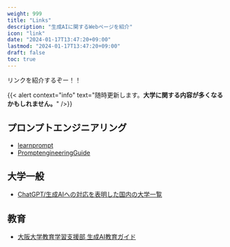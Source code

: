 ```yaml
---
weight: 999
title: "Links"
description: "生成AIに関するWebページを紹介"
icon: "link"
date: "2024-01-17T13:47:20+09:00"
lastmod: "2024-01-17T13:47:20+09:00"
draft: false
toc: true
---
```



リンクを紹介するぞー！！

{{< alert context="info" text="随時更新します。<strong>大学に関する内容が多くなるかもしれません。</strong>" />}}

## プロンプトエンジニアリング
-  [learnprompt](https://www.learnprompt.org/)
- [PromptengineeringGuide](https://www.promptingguide.ai/)

## 大学一般
- [ChatGPT/生成AIへの対応を表明した国内の大学一覧](https://note.com/pogohopper8/n/n3126b312f209)


## 教育
- [大阪大学教育学習支援部 生成AI教育ガイド](https://www.tlsc.osaka-u.ac.jp/project/generative_ai/)